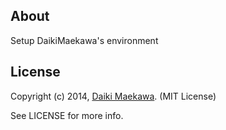## About

Setup DaikiMaekawa's environment

## License

Copyright (c) 2014, [Daiki Maekawa](http://daikimaekawa.strikingly.com/). (MIT License)

See LICENSE for more info.

